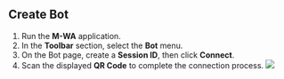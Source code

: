 ## Create Bot

1. Run the **M-WA** application.
2. In the **Toolbar** section, select the **Bot** menu.
3. On the Bot page, create a **Session ID**, then click **Connect**.
4. Scan the displayed **QR Code** to complete the connection process. <img src="/docs/images/4.jpg" />